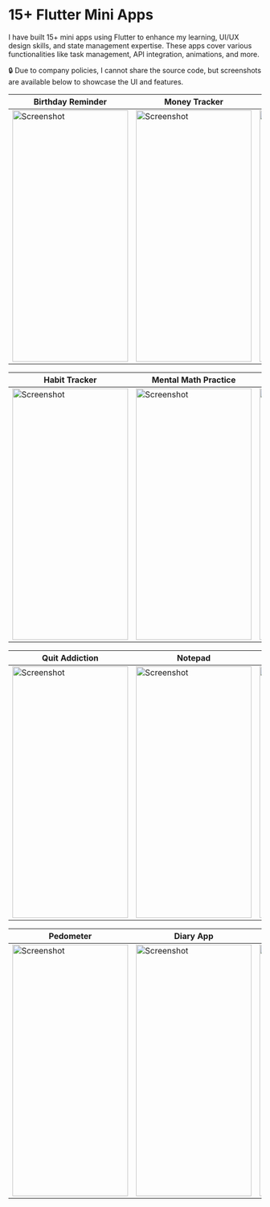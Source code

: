 # 15+ Flutter Mini Apps

I have built 15+ mini apps using Flutter to enhance my learning, UI/UX design skills, and state management expertise. These apps cover various functionalities like task management, API integration, animations, and more.

🔒 Due to company policies, I cannot share the source code, but screenshots are available below to showcase the UI and features.

|Birthday Reminder|Money Tracker|Cassette Music Player|Big Pomodoro
|--|--|--|--|
<img src="https://github.com/NouzNoushad/Mini-Apps-Screenshots/blob/master/birthday_reminder/br4.jpg" height="500" width="230" alt="Screenshot"/> |<img src="https://github.com/NouzNoushad/Mini-Apps-Screenshots/blob/master/money_tracker/mt4.jpg" height="500" width="230" alt="Screenshot"/>|<img src="https://github.com/NouzNoushad/Mini-Apps-Screenshots/blob/master/cassette_music_player/cmp5.jpg" height="500" width="230" alt="Screenshot"/>|<img src="https://github.com/NouzNoushad/Mini-Apps-Screenshots/blob/master/big_pomodoro/bp1.jpg" height="500" width="230" alt="Screenshot"/>

|Habit Tracker|Mental Math Practice|All Calculator|Mood Tracker
|--|--|--|--|
<img src="https://github.com/NouzNoushad/Mini-Apps-Screenshots/blob/master/habit_tracker/ht1.jpg" height="500" width="230" alt="Screenshot"/> |<img src="https://github.com/NouzNoushad/Mini-Apps-Screenshots/blob/master/mental_math_practice/mmp3.jpg" height="500" width="230" alt="Screenshot"/>|<img src="https://github.com/NouzNoushad/Mini-Apps-Screenshots/blob/master/all_calculator/ac1.jpg" height="500" width="230" alt="Screenshot"/>|<img src="https://github.com/NouzNoushad/Mini-Apps-Screenshots/blob/master/mood_tracker/mt1.jpg" height="500" width="230" alt="Screenshot"/>

|Quit Addiction|Notepad|Tabata Timer|Water Reminder
|--|--|--|--|
<img src="https://github.com/NouzNoushad/Mini-Apps-Screenshots/blob/master/quit_addiction/qa2.jpg" height="500" width="230" alt="Screenshot"/> |<img src="https://github.com/NouzNoushad/Mini-Apps-Screenshots/blob/master/notepad/np1.jpg" height="500" width="230" alt="Screenshot"/>|<img src="https://github.com/NouzNoushad/Mini-Apps-Screenshots/blob/master/tabata_timer/tb3.jpg" height="500" width="230" alt="Screenshot"/>|<img src="https://github.com/NouzNoushad/Mini-Apps-Screenshots/blob/master/water_reminder/wr11.jpg" height="500" width="230" alt="Screenshot"/>

|Pedometer|Diary App|Book Reader|Calendar App
|--|--|--|--|
<img src="https://github.com/NouzNoushad/Mini-Apps-Screenshots/blob/master/pedometer/pm3.jpg" height="500" width="230" alt="Screenshot"/> |<img src="https://github.com/NouzNoushad/Mini-Apps-Screenshots/blob/master/diary_app/da6.jpg" height="500" width="230" alt="Screenshot"/>|<img src="https://github.com/NouzNoushad/Mini-Apps-Screenshots/blob/master/book_reads/br2.jpg" height="500" width="230" alt="Screenshot"/>|<img src="https://github.com/NouzNoushad/Mini-Apps-Screenshots/blob/master/calendar_app/ca7.jpg" height="500" width="230" alt="Screenshot"/>
